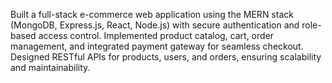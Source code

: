 Built a full-stack e-commerce web application using the MERN stack (MongoDB, Express.js, React, Node.js) with secure authentication and role-based access control.
Implemented product catalog, cart, order management, and integrated payment gateway for seamless checkout.
Designed RESTful APIs for products, users, and orders, ensuring scalability and maintainability.
